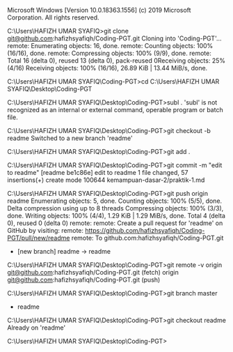 Microsoft Windows [Version 10.0.18363.1556]
(c) 2019 Microsoft Corporation. All rights reserved.

C:\Users\HAFIZH UMAR SYAFIQ>git clone git@github.com:hafizhsyafiqh/Coding-PGT.git
Cloning into 'Coding-PGT'...
remote: Enumerating objects: 16, done.
remote: Counting objects: 100% (16/16), done.
remote: Compressing objects: 100% (9/9), done.
remote: Total 16 (delta 0), reused 13 (delta 0), pack-reused 0Receiving objects:  25% (4/16)
Receiving objects: 100% (16/16), 26.89 KiB | 13.44 MiB/s, done.

C:\Users\HAFIZH UMAR SYAFIQ\Coding-PGT>cd C:\Users\HAFIZH UMAR SYAFIQ\Desktop\Coding-PGT

C:\Users\HAFIZH UMAR SYAFIQ\Desktop\Coding-PGT>subl .
'subl' is not recognized as an internal or external command,
operable program or batch file.

C:\Users\HAFIZH UMAR SYAFIQ\Desktop\Coding-PGT>git checkout -b readme
Switched to a new branch 'readme'

C:\Users\HAFIZH UMAR SYAFIQ\Desktop\Coding-PGT>git add .

C:\Users\HAFIZH UMAR SYAFIQ\Desktop\Coding-PGT>git commit -m "edit to readme"
[readme be1c86e] edit to readme
 1 file changed, 57 insertions(+)
 create mode 100644 kemampuan-dasar-2/praktik-1.md

C:\Users\HAFIZH UMAR SYAFIQ\Desktop\Coding-PGT>git push origin readme
Enumerating objects: 5, done.
Counting objects: 100% (5/5), done.
Delta compression using up to 8 threads
Compressing objects: 100% (3/3), done.
Writing objects: 100% (4/4), 1.29 KiB | 1.29 MiB/s, done.
Total 4 (delta 0), reused 0 (delta 0)
remote:
remote: Create a pull request for 'readme' on GitHub by visiting:
remote:      https://github.com/hafizhsyafiqh/Coding-PGT/pull/new/readme
remote:
To github.com:hafizhsyafiqh/Coding-PGT.git
 * [new branch]      readme -> readme

C:\Users\HAFIZH UMAR SYAFIQ\Desktop\Coding-PGT>git remote -v
origin  git@github.com:hafizhsyafiqh/Coding-PGT.git (fetch)
origin  git@github.com:hafizhsyafiqh/Coding-PGT.git (push)

C:\Users\HAFIZH UMAR SYAFIQ\Desktop\Coding-PGT>git branch
  master
* readme

C:\Users\HAFIZH UMAR SYAFIQ\Desktop\Coding-PGT>git checkout readme
Already on 'readme'

C:\Users\HAFIZH UMAR SYAFIQ\Desktop\Coding-PGT>